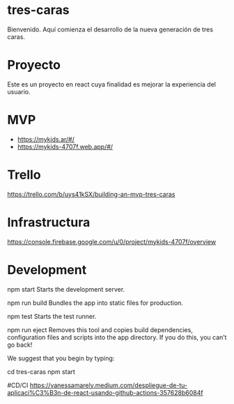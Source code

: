 # tres-caras
Bienvenido. Aquí comienza el desarrollo de la nueva generación de tres caras.
# Proyecto
Este es un proyecto en react cuya finalidad es mejorar la experiencia del usuario.
# MVP
- https://mykids.ar/#/
- https://mykids-4707f.web.app/#/
# Trello 
https://trello.com/b/uys41kSX/building-an-mvp-tres-caras
# Infrastructura
https://console.firebase.google.com/u/0/project/mykids-4707f/overview

# Development

npm start
    Starts the development server.

  npm run build
    Bundles the app into static files for production.

  npm test
    Starts the test runner.

  npm run eject
    Removes this tool and copies build dependencies, configuration files
    and scripts into the app directory. If you do this, you can’t go back!

We suggest that you begin by typing:

  cd tres-caras
  npm start

#CD/CI
https://vanessamarely.medium.com/despliegue-de-tu-aplicaci%C3%B3n-de-react-usando-github-actions-357628b6084f